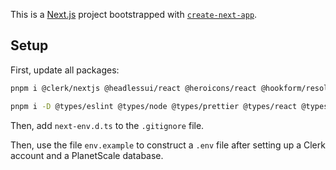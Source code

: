 This is a [Next.js](https://nextjs.org/) project bootstrapped with [`create-next-app`](https://github.com/vercel/next.js/tree/canary/packages/create-next-app).

## Setup

First, update all packages:

```bash
pnpm i @clerk/nextjs @headlessui/react @heroicons/react @hookform/resolvers @planetscale/database @t3-oss/env-nextjs @tailwindcss/aspect-ratio @tailwindcss/forms @tailwindcss/typography @tanstack/react-query @trpc/client @trpc/react-query @trpc/server classnames drizzle-orm drizzle-zod nanoid next react react-dom react-hot-toast react-tooltip superjson tailwind-variants zod
```
```bash
pnpm i -D @types/eslint @types/node @types/prettier @types/react @types/react-dom @typescript-eslint/eslint-plugin @typescript-eslint/parser autoprefixer dotenv drizzle-kit eslint eslint-config-next mysql2 postcss prettier prettier-plugin-tailwindcss tailwindcss ts-node typescript
```

Then, add ```next-env.d.ts``` to the ```.gitignore``` file.

Then, use the file ```env.example``` to construct a ```.env``` file after setting up a Clerk account and a PlanetScale database.

